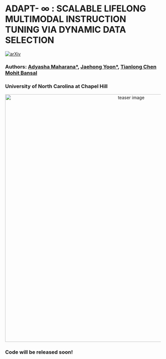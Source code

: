 # ADAPT- $\infty$ : SCALABLE LIFELONG MULTIMODAL INSTRUCTION TUNING VIA DYNAMIC DATA SELECTION
[![arXiv](https://img.shields.io/badge/arXiv-2405.18406-b31b1b.svg)](https://arxiv.org/abs/2405.18406)


### Authors: [Adyasha Maharana*](https://adymaharana.github.io/), [Jaehong Yoon*](https://jaehong31.github.io/), [Tianlong Chen](https://tianlong-chen.github.io/) [Mohit Bansal](https://www.cs.unc.edu/~mbansal/)
### University of North Carolina at Chapel Hill

<div align=center> 
<img src="./assets/adapt_inf.png" alt="teaser image" width="800"/>
</div>

### Code will be released soon!
